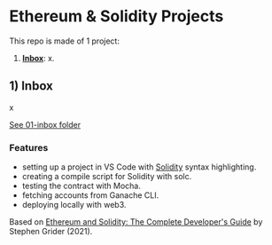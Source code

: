 # Ethereum & Solidity Projects

This repo is made of 1 project:

1. [**Inbox**](#inbox): x.

## <a name="inbox"></a> 1) Inbox

x

[See 01-inbox folder](https://github.com/solygambas/ethereum-solidity/tree/main/01-inbox)

<!-- <p align="center">
    <a href="https://github.com/solygambas/ethereum-solidity/tree/main/01-inbox">
        <img src="01-inbox/screenshot.png">
    </a>
</p> -->

### Features

- setting up a project in VS Code with [Solidity](https://marketplace.visualstudio.com/items?itemName=JuanBlanco.solidity) syntax highlighting.
- creating a compile script for Solidity with solc.
- testing the contract with Mocha.
- fetching accounts from Ganache CLI.
- deploying locally with web3.

Based on [Ethereum and Solidity: The Complete Developer's Guide](https://www.udemy.com/course/ethereum-and-solidity-the-complete-developers-guide/) by Stephen Grider (2021).
